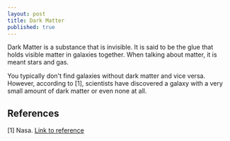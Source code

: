 ```yaml
---
layout: post
title: Dark Matter
published: true
---
```


Dark Matter is a substance that is invisible. It is said to be the glue that holds visible matter in galaxies together. When talking about matter, it is meant stars and gas.

You typically don't find galaxies without dark matter and vice versa. However, according to [1], scientists have discovered a galaxy with a very small amount of dark matter or even none at all.



## References
[1] Nasa. [Link to reference](https://science.nasa.gov/astrophysics/focus-areas/what-is-dark-energy/)
